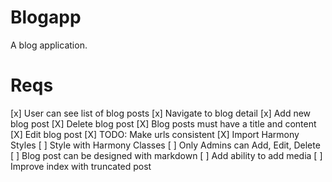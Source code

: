 # Blogapp

A blog application.

# Reqs

[x] User can see list of blog posts
[x] Navigate to blog detail
[x] Add new blog post
[X] Delete blog post
[X] Blog posts must have a title and content
[X] Edit blog post
[X] TODO: Make urls consistent
[X] Import Harmony Styles
[ ] Style with Harmony Classes
[ ] Only Admins can Add, Edit, Delete
[ ] Blog post can be designed with markdown
[ ] Add ability to add media
[ ] Improve index with truncated post
